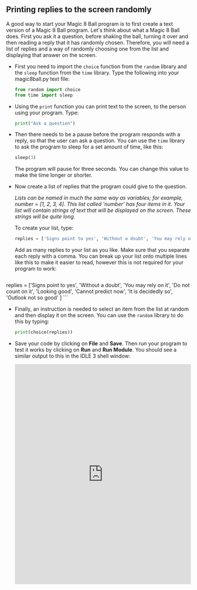 ## Printing replies to the screen randomly

A good way to start your Magic 8 Ball program is to first create a text version of a Magic 8 Ball program. Let's think about what a Magic 8 Ball does. First you ask it a question, before shaking the ball, turning it over and then reading a reply that it has randomly chosen. Therefore, you will need a list of replies and a way of randomly choosing one from the list and displaying that answer on the screen.

- First you need to import the `choice` function from the `random` library and the `sleep` function from the `time` library. Type the following into your magic8ball.py text file:
	
	```python
	from random import choice
	from time import sleep
	```
	
- Using the `print` function you can print text to the screen, to the person using your program. Type:

	```python
	print("Ask a question")
	```
	
- Then there needs to be a pause before the program responds with a reply, so that the user can ask a question. You can use the `time` library to ask the program to sleep for a set amount of time, like this:

	```python
	sleep(3)
	```
	
	The program will pause for three seconds. You can change this value to make the time longer or shorter.
	
- Now create a list of replies that the program could give to the question. 

	*Lists can be named in much the same way as variables; for example, number = [1, 2, 3, 4]. This list called 'number' has four items in it. Your list will contain strings of text that will be displayed on the screen. These strings will be quite long.*
	
	To create your list, type:
	
	```python
	replies = ['Signs point to yes', 'Without a doubt', 'You may rely on it',]	
	```
	
	Add as many replies to your list as you like. Make sure that you separate each reply with a comma. You can break up your list onto multiple lines like this to make it easier to read, however this is not required for your program to work:
	
	
	```python
replies = ['Signs point to yes',
        'Without a doubt',
        'You may rely on it',
        'Do not count on it',
        'Looking good',
        'Cannot predict now',
        'It is decidedly so',
        'Outlook not so good'
        ]
	```
	
- Finally, an instruction is needed to select an item from the list at random and then display it on the screen. You can use the `random` library to do this by typing:

	```python
	print(choice(replies))
	```
	
- Save your code by clicking on **File** and **Save**. Then run your program to test it works by clicking on **Run** and **Run Module**. You should see a similar output to this in the IDLE 3 shell window:	
	

    <iframe src="https://trinket.io/embed/python/c5367eaf39" width="100%" height="600" frameborder="0" marginwidth="0" marginheight="0" allowfullscreen></iframe>

